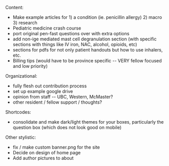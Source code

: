 Content:

- Make example articles for 1) a condition (ie. penicillin allergy) 2) macro 3) research
- Pediatric medicine crash course
- port original pen-fast questions over with extra options
- add non-ige mediated mast cell degranulation section (with specific sections with things like IV iron, NAC, alcohol, opioids, etc)
- sections for pdfs for not only patient handouts but how to use inhalers, etc.
- Billing tips (would have to be province specific -- VERY fellow focused and low priority)

Organizational:

- fully flesh out contribution process
- set up example google drive
- opinion from staff -- UBC, Western, McMaster?
- other resident / fellow support / thoughts?

Shortcodes:

- consolidate and make dark/light themes for your boxes, particularly the question box (which does not look good on mobile)

Other stylistic:

- fix / make custom banner.png for the site
- Decide on design of home page
- Add author pictures to about
